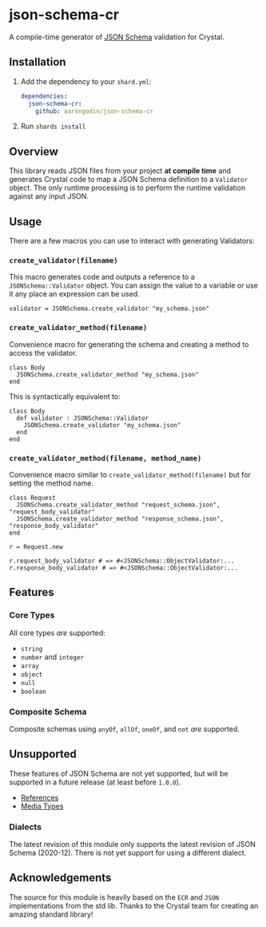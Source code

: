 # json-schema-cr

A compile-time generator of [JSON Schema](https://json-schema.org/) validation for Crystal.

## Installation

1. Add the dependency to your `shard.yml`:

   ```yaml
   dependencies:
     json-schema-cr:
       github: aarongodin/json-schema-cr
   ```

2. Run `shards install`

## Overview

This library reads JSON files from your project **at compile time** and generates Crystal code to map a JSON Schema definition to a `Validator` object. The only runtime processing is to perform the runtime validation against any input JSON.

## Usage

There are a few macros you can use to interact with generating Validators:

### `create_validator(filename)`

This macro generates code and outputs a reference to a `JSONSchema::Validator` object. You can assign the value to a variable or use it any place an expression can be used.

```crystal
validator = JSONSchema.create_validator "my_schema.json"
```

### `create_validator_method(filename)`

Convenience macro for generating the schema and creating a method to access the validator.

```crystal
class Body
  JSONSchema.create_validator_method "my_schema.json"
end
```

This is syntactically equivalent to:

```crystal
class Body
  def validator : JSONSchema::Validator
    JSONSchema.create_validator "my_schema.json"
  end
end
```

### `create_validator_method(filename, method_name)`

Convenience macro similar to `create_validator_method(filename)` but for setting the method name.

```crystal
class Request
  JSONSchema.create_validator_method "request_schema.json", "request_body_validator"
  JSONSchema.create_validator_method "response_schema.json", "response_body_validator"
end

r = Request.new

r.request_body_validator # => #<JSONSchema::ObjectValidator:...
r.response_body_validator # => #<JSONSchema::ObjectValidator:...
```

## Features

### Core Types

All core types _are_ supported:

* `string`
* `number` and `integer`
* `array`
* `object`
* `null`
* `boolean`

### Composite Schema

Composite schemas using `anyOf`, `allOf`, `oneOf`, and `not` _are_ supported.

## Unsupported

These features of JSON Schema are not yet supported, but will be supported in a future release (at least before `1.0.0`).

* [References](https://json-schema.org/understanding-json-schema/structuring.html#ref)
* [Media Types](https://json-schema.org/understanding-json-schema/reference/non_json_data.html)

### Dialects

The latest revision of this module only supports the latest revision of JSON Schema (2020-12). There is not yet support for using a different dialect.

## Acknowledgements

The source for this module is heavily based on the `ECR` and `JSON` implementations from the std lib. Thanks to the Crystal team for creating an amazing standard library!